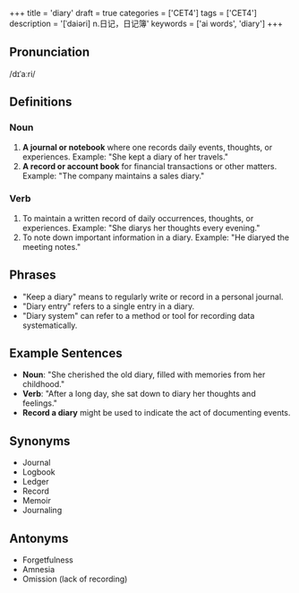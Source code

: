 +++
title = 'diary'
draft = true
categories = ['CET4']
tags = ['CET4']
description = '[ˈdaiəri] n.日记，日记簿'
keywords = ['ai words', 'diary']
+++

## Pronunciation
/dɪˈaːri/

## Definitions
### Noun
1. **A journal or notebook** where one records daily events, thoughts, or experiences. Example: "She kept a diary of her travels."
2. **A record or account book** for financial transactions or other matters. Example: "The company maintains a sales diary."

### Verb
1. To maintain a written record of daily occurrences, thoughts, or experiences. Example: "She diarys her thoughts every evening."
2. To note down important information in a diary. Example: "He diaryed the meeting notes."

## Phrases
- "Keep a diary" means to regularly write or record in a personal journal.
- "Diary entry" refers to a single entry in a diary.
- "Diary system" can refer to a method or tool for recording data systematically.

## Example Sentences
- **Noun**: "She cherished the old diary, filled with memories from her childhood."
- **Verb**: "After a long day, she sat down to diary her thoughts and feelings."
- **Record a diary** might be used to indicate the act of documenting events.

## Synonyms
- Journal
- Logbook
- Ledger
- Record
- Memoir
- Journaling

## Antonyms
- Forgetfulness
- Amnesia
- Omission (lack of recording)
